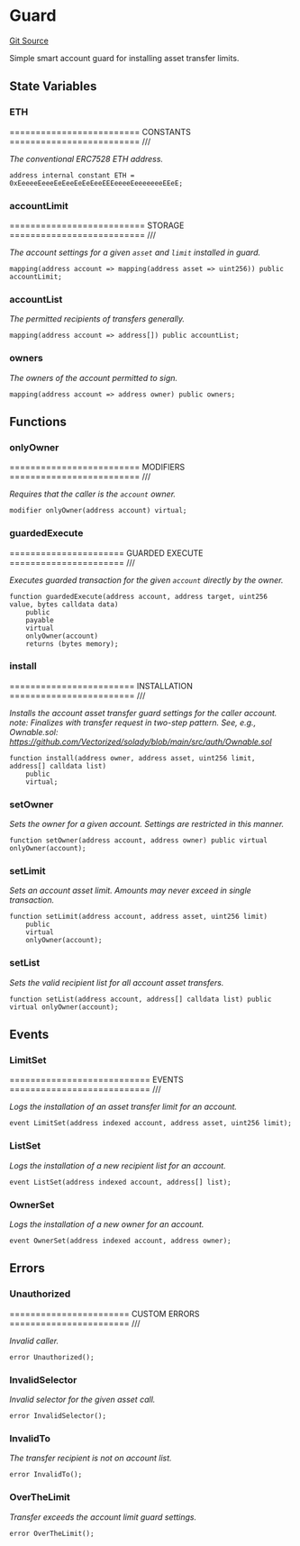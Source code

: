 # Guard
[Git Source](https://github.com/NaniDAO/accounts/blob/7d03f63f38e077f2bb76ec4063f510608c363fc3/src/authority/Guard.sol)

Simple smart account guard for installing asset transfer limits.


## State Variables
### ETH
========================= CONSTANTS ========================= ///

*The conventional ERC7528 ETH address.*


```solidity
address internal constant ETH = 0xEeeeeEeeeEeEeeEeEeEeeEEEeeeeEeeeeeeeEEeE;
```


### accountLimit
========================== STORAGE ========================== ///

*The account settings for a given `asset` and `limit` installed in guard.*


```solidity
mapping(address account => mapping(address asset => uint256)) public accountLimit;
```


### accountList
*The permitted recipients of transfers generally.*


```solidity
mapping(address account => address[]) public accountList;
```


### owners
*The owners of the account permitted to sign.*


```solidity
mapping(address account => address owner) public owners;
```


## Functions
### onlyOwner

========================= MODIFIERS ========================= ///

*Requires that the caller is the `account` owner.*


```solidity
modifier onlyOwner(address account) virtual;
```

### guardedExecute

====================== GUARDED EXECUTE ====================== ///

*Executes guarded transaction for the given `account` directly by the owner.*


```solidity
function guardedExecute(address account, address target, uint256 value, bytes calldata data)
    public
    payable
    virtual
    onlyOwner(account)
    returns (bytes memory);
```

### install

======================== INSTALLATION ======================== ///

*Installs the account asset transfer guard settings for the caller account.
note: Finalizes with transfer request in two-step pattern.
See, e.g., Ownable.sol:
https://github.com/Vectorized/solady/blob/main/src/auth/Ownable.sol*


```solidity
function install(address owner, address asset, uint256 limit, address[] calldata list)
    public
    virtual;
```

### setOwner

*Sets the owner for a given account. Settings are restricted in this manner.*


```solidity
function setOwner(address account, address owner) public virtual onlyOwner(account);
```

### setLimit

*Sets an account asset limit. Amounts may never exceed in single transaction.*


```solidity
function setLimit(address account, address asset, uint256 limit)
    public
    virtual
    onlyOwner(account);
```

### setList

*Sets the valid recipient list for all account asset transfers.*


```solidity
function setList(address account, address[] calldata list) public virtual onlyOwner(account);
```

## Events
### LimitSet
=========================== EVENTS =========================== ///

*Logs the installation of an asset transfer limit for an account.*


```solidity
event LimitSet(address indexed account, address asset, uint256 limit);
```

### ListSet
*Logs the installation of a new recipient list for an account.*


```solidity
event ListSet(address indexed account, address[] list);
```

### OwnerSet
*Logs the installation of a new owner for an account.*


```solidity
event OwnerSet(address indexed account, address owner);
```

## Errors
### Unauthorized
======================= CUSTOM ERRORS ======================= ///

*Invalid caller.*


```solidity
error Unauthorized();
```

### InvalidSelector
*Invalid selector for the given asset call.*


```solidity
error InvalidSelector();
```

### InvalidTo
*The transfer recipient is not on account list.*


```solidity
error InvalidTo();
```

### OverTheLimit
*Transfer exceeds the account limit guard settings.*


```solidity
error OverTheLimit();
```

